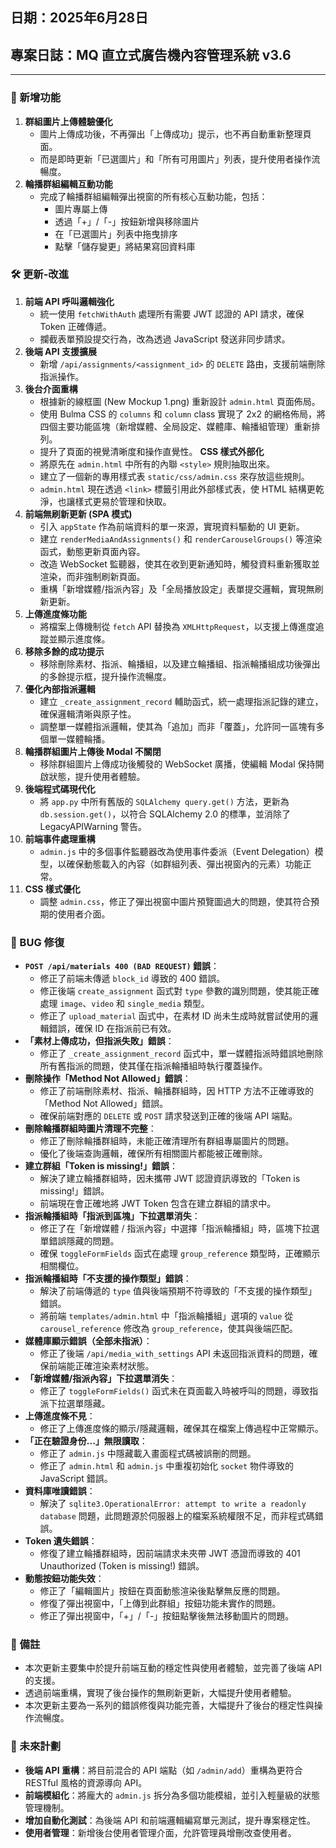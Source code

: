 ## 日期：2025年6月28日
## 專案日誌：MQ 直立式廣告機內容管理系統 v3.6
---
### 🚀 新增功能
1. **群組圖片上傳體驗優化**
   - 圖片上傳成功後，不再彈出「上傳成功」提示，也不再自動重新整理頁面。
   - 而是即時更新「已選圖片」和「所有可用圖片」列表，提升使用者操作流暢度。
2. **輪播群組編輯互動功能**
   - 完成了輪播群組編輯彈出視窗的所有核心互動功能，包括：
     - 圖片專屬上傳
     - 透過「+」/「-」按鈕新增與移除圖片
     - 在「已選圖片」列表中拖曳排序
     - 點擊「儲存變更」將結果寫回資料庫

### 🛠️ 更新-改進
1. **前端 API 呼叫邏輯強化**
   - 統一使用 `fetchWithAuth` 處理所有需要 JWT 認證的 API 請求，確保 Token 正確傳遞。
   - 攔截表單預設提交行為，改為透過 JavaScript 發送非同步請求。
2. **後端 API 支援擴展**
   - 新增 `/api/assignments/<assignment_id>` 的 `DELETE` 路由，支援前端刪除指派操作。
3. **後台介面重構**
   - 根據新的線框圖 (New Mockup 1.png) 重新設計 `admin.html` 頁面佈局。
   - 使用 Bulma CSS 的 `columns` 和 `column` class 實現了 2x2 的網格佈局，將四個主要功能區塊（新增媒體、全局設定、媒體庫、輪播組管理）重新排列。
   - 提升了頁面的視覺清晰度和操作直覺性。
   **CSS 樣式外部化**
   - 將原先在 `admin.html` 中所有的內聯 `<style>` 規則抽取出來。
   - 建立了一個新的專用樣式表 `static/css/admin.css` 來存放這些規則。
   - `admin.html` 現在透過 `<link>` 標籤引用此外部樣式表，使 HTML 結構更乾淨，也讓樣式更易於管理和快取。
4. **前端無刷新更新 (SPA 模式)**
   - 引入 `appState` 作為前端資料的單一來源，實現資料驅動的 UI 更新。
   - 建立 `renderMediaAndAssignments()` 和 `renderCarouselGroups()` 等渲染函式，動態更新頁面內容。
   - 改造 WebSocket 監聽器，使其在收到更新通知時，觸發資料重新獲取並渲染，而非強制刷新頁面。
   - 重構「新增媒體/指派內容」及「全局播放設定」表單提交邏輯，實現無刷新更新。
5. **上傳進度條功能**
   - 將檔案上傳機制從 `fetch` API 替換為 `XMLHttpRequest`，以支援上傳進度追蹤並顯示進度條。
6. **移除多餘的成功提示**
   - 移除刪除素材、指派、輪播組，以及建立輪播組、指派輪播組成功後彈出的多餘提示框，提升操作流暢度。
7. **優化內部指派邏輯**
   - 建立 `_create_assignment_record` 輔助函式，統一處理指派記錄的建立，確保邏輯清晰與原子性。
   - 調整單一媒體指派邏輯，使其為「追加」而非「覆蓋」，允許同一區塊有多個單一媒體輪播。
8. **輪播群組圖片上傳後 Modal 不關閉**
   - 移除群組圖片上傳成功後觸發的 WebSocket 廣播，使編輯 Modal 保持開啟狀態，提升使用者體驗。
9. **後端程式碼現代化**
   - 將 `app.py` 中所有舊版的 `SQLAlchemy query.get()` 方法，更新為 `db.session.get()`，以符合 SQLAlchemy 2.0 的標準，並消除了 LegacyAPIWarning 警告。
10. **前端事件處理重構**
    - `admin.js` 中的多個事件監聽器改為使用事件委派（Event Delegation）模型，以確保動態載入的內容（如群組列表、彈出視窗內的元素）功能正常。
11. **CSS 樣式優化**
    - 調整 `admin.css`，修正了彈出視窗中圖片預覽圖過大的問題，使其符合預期的使用者介面。

### 🐛 BUG 修復
- **`POST /api/materials 400 (BAD REQUEST)` 錯誤**：
  - 修正了前端未傳遞 `block_id` 導致的 400 錯誤。
  - 修正後端 `create_assignment` 函式對 `type` 參數的識別問題，使其能正確處理 `image`、`video` 和 `single_media` 類型。
  - 修正了 `upload_material` 函式中，在素材 ID 尚未生成時就嘗試使用的邏輯錯誤，確保 ID 在指派前已有效。
- **「素材上傳成功，但指派失敗」錯誤**：
  - 修正了 `_create_assignment_record` 函式中，單一媒體指派時錯誤地刪除所有舊指派的問題，使其僅在指派輪播組時執行覆蓋操作。
- **刪除操作「Method Not Allowed」錯誤**：
  - 修正了前端刪除素材、指派、輪播群組時，因 HTTP 方法不正確導致的「Method Not Allowed」錯誤。
  - 確保前端對應的 `DELETE` 或 `POST` 請求發送到正確的後端 API 端點。
- **刪除輪播群組時圖片清理不完整**：
  - 修正了刪除輪播群組時，未能正確清理所有群組專屬圖片的問題。
  - 優化了後端查詢邏輯，確保所有相關圖片都能被正確刪除。
- **建立群組「Token is missing!」錯誤**：
  - 解決了建立輪播群組時，因未攜帶 JWT 認證資訊導致的「Token is missing!」錯誤。
  - 前端現在會正確地將 JWT Token 包含在建立群組的請求中。
- **指派輪播組時「指派到區塊」下拉選單消失**：
  - 修正了在「新增媒體 / 指派內容」中選擇「指派輪播組」時，區塊下拉選單錯誤隱藏的問題。
  - 確保 `toggleFormFields` 函式在處理 `group_reference` 類型時，正確顯示相關欄位。
- **指派輪播組時「不支援的操作類型」錯誤**：
  - 解決了前端傳遞的 `type` 值與後端預期不符導致的「不支援的操作類型」錯誤。
  - 將前端 `templates/admin.html` 中「指派輪播組」選項的 `value` 從 `carousel_reference` 修改為 `group_reference`，使其與後端匹配。
- **媒體庫顯示錯誤（全部未指派）**：
  - 修正了後端 `/api/media_with_settings` API 未返回指派資料的問題，確保前端能正確渲染素材狀態。
- **「新增媒體/指派內容」下拉選單消失**：
  - 修正了 `toggleFormFields()` 函式未在頁面載入時被呼叫的問題，導致指派下拉選單隱藏。
- **上傳進度條不見**：
  - 修正了上傳進度條的顯示/隱藏邏輯，確保其在檔案上傳過程中正常顯示。
- **「正在驗證身份...」無限讀取**：
  - 修正了 `admin.js` 中隱藏載入畫面程式碼被誤刪的問題。
  - 修正了 `admin.html` 和 `admin.js` 中重複初始化 `socket` 物件導致的 JavaScript 錯誤。
- **資料庫唯讀錯誤**：
  - 解決了 `sqlite3.OperationalError: attempt to write a readonly database` 問題，此問題源於伺服器上的檔案系統權限不足，而非程式碼錯誤。
- **Token 遺失錯誤**：
  - 修復了建立輪播群組時，因前端請求未夾帶 JWT 憑證而導致的 401 Unauthorized (Token is missing!) 錯誤。
- **動態按鈕功能失效**：
  - 修正了「編輯圖片」按鈕在頁面動態渲染後點擊無反應的問題。
  - 修復了彈出視窗中，「上傳到此群組」按鈕功能未實作的問題。
  - 修正了彈出視窗中，「+」/「-」按鈕點擊後無法移動圖片的問題。

### 📝 備註
- 本次更新主要集中於提升前端互動的穩定性與使用者體驗，並完善了後端 API 的支援。
- 透過前端重構，實現了後台操作的無刷新更新，大幅提升使用者體驗。
- 本次更新主要為一系列的錯誤修復與功能完善，大幅提升了後台的穩定性與操作流暢度。

### 📅 未來計劃
- **後端 API 重構**：將目前混合的 API 端點（如 `/admin/add`）重構為更符合 RESTful 風格的資源導向 API。
- **前端模組化**：將龐大的 `admin.js` 拆分為多個功能模組，並引入輕量級的狀態管理機制。
- **增加自動化測試**：為後端 API 和前端邏輯編寫單元測試，提升專案穩定性。
- **使用者管理**：新增後台使用者管理介面，允許管理員增刪改查使用者。
